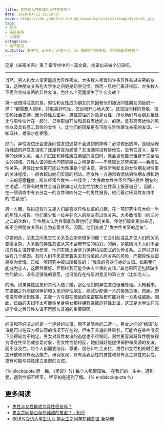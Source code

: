 ```yaml
---
title: 男性和女性能成为异性密友吗？
date: 2020-04-11 21:16:37
cover: https://cdn.jsdelivr.net/gh/masantu/statics/image/friends.jpg
tags:
- 友谊
- 亲密关系
- 心理学
categories:
- 读书笔记
subtitle: 发乎情，止乎礼。乐而不淫。VS 我把你当好朋友，你他妈却想睡我？
---
```


这是《亲密关系》第 7 章专栏中的一篇文章，摘录出来做个记录吧。

---

当然，男人和女人常常能成为异性密友。大多数人都曾和许多异性有过亲密的友谊，这种朋友关系在大学生之间更是司空见惯。然而一旦他们离开校园，大多数人不再会维持亲密的异性友谊。为什么？究竟发生了什么变故？

第一点值得注意的是，男性和女性成为朋友的原因和他们接近同性朋友的目的一样：“都需要人陪伴，共度美好时光，交谈和开心地大笑”。还包括同样的尊敬、信任和社会支持。因为异性友谊中，男性交往的对象是女性，所以他们与女朋友相处比与男性伙伴在一起时，显得更加开放和具有表达能力。的确，具有高表达性的男性以及具有高工具性的女性（，比他们的同辈更有可能与异性建立亲密的友谊，一如既往，想像才能相吸。

然而，异性友谊还会遭逢同性友谊通常不会遇到的障碍：必须做出选择，是继续保持纯洁的异性友谊呢？还是转变为爱情？友谊通常没有排他性，没有性含义，是平等的伙伴关系，当人们试图和异性建立亲密的友谊时，就会发现自己置身于完全陌生的领域。异性友谊的重大问题是朋友之间是否——毕竟彼此非常亲密——会发生性关系。男性比女性更可能认为性事是个好主意，男性所判断出的女性朋友对性事的关注程度，一般会超出她们实际的想法。而女性一方通常会低估男性朋友想和她上床的意愿程度，所以经常会发生一些误会：“大多数女性并不会回应男性 朋友的性渴望，尽管有时男性会自我欺骗地认为女性朋友会在性事上报答自己”。因此，在一项调查中有五分之一的女性和四分之一的男性报告，他们最讨厌异性友谊中的“性紧张”。

另一方面，性挑逗有时又是人们最喜欢异性友谊的方面，在一项研究中有大约一半的年轻人报告，他们至少和一位并非恋人的朋友有过性关系。大多数情形（约三分之二的次数），异性朋友认为性事能改善他们之间的关系，使他们彼此更加亲近，却不会把朋友关系转变为恋爱关系。因而，他们变成了“发生性关系的朋友”。

尽管如此，朋友之间发生性关系总会带来很多问题：它会引起混乱并便人们的关系变得复杂，大多数的异性友谊从来不会带有性的色彩。的确，多数情况下人们不会把异性友谊转变为爱情，他们实际上会尽力保持柏拉图式的伙伴关系。之所以这样做有几个原因。有时人们不愿意冒着失去有价值的人际关系的风险，而把异性友谊转变为爱情。正如一项研究中被试所报告的：“我真的喜欢与她的友谊。如果我们能成为恋人，这固然很好。但那样我可能会失去宝贵的友谊。”其他原因还包括缺少性的欲火，没有足够强的意愿，也可能存在持反对意见的第三方（比如恋人）。

的确，如果异性朋友和其他人结了婚，那么他们的异性友谊很难处理。大概看来，在婚姻之外能提供伴护和关爱的异性朋友，能减少配偶一方的情感负担。然而，即使没有牵涉到性事，夫妻一方与潜在情敌的亲密联系都可能对另一方构成威胁。因此，已婚的夫妇不太可能像单身男女那样拥有亲密的异性友谊，这正是大学生在完成学业之后异性友谊不再那么普遍的重要原因。

---

纯洁和不纯洁之间是一个连续的光谱，而不是简单的二选一。男女之间的“纯洁”友谊是可以在双方都认同的情况下存在的，但由于普遍的性吸引，可能会在某些情况下变得较为不稳定。男女对异性友谊的态度也不尽相同。男性更容易将异性朋友视为潜在性伴侣或恋爱对象，但女性恰恰相反，她们偏好能提供保护和资源的友谊，而不涉及性。每个人都需要陪伴、尊重、信任和社会支持，男性和女性相处时会更加开放和具有表达能力。研究发现，具有高表达性的男性和具有高工具性的女性，更有可能与异性建立亲密的友谊。

{% blockquote 廖一梅, 《柔软》%}
每个人都很孤独。
在我们的一生中，遇到爱，遇到性都不稀罕，
稀罕的是遇到了解。
{% endblockquote %}

## 更多阅读

* [男性与女性能成为异性密友吗？](https://www.douban.com/group/topic/114110515/)
* [男女之间是否存在纯洁的友谊？ - 知乎](https://www.zhihu.com/question/19731263)
* [60.6%受访大学生认为 男女生之间存在纯友谊-新华网](http://www.xinhuanet.com/politics/2016-03/04/c_128772472.htm)